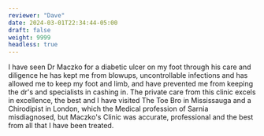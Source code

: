 ```yaml
---
reviewer: "Dave"
date: 2024-03-01T22:34:44-05:00
draft: false
weight: 9999
headless: true
---
```


I have seen Dr Maczko for a diabetic  ulcer on my foot through his care and diligence he has kept me from blowups, uncontrollable infections and has allowed me to keep my foot and limb, and have prevented me from keeping the dr's and specialists in cashing in. The private care from this clinic excels in excellence, the best and I have visited The Toe Bro in Mississauga and a Chirodipist in London, which the Medical profession of Sarnia misdiagnosed, but Maczko's Clinic was accurate, professional and the best from all that I have been treated.